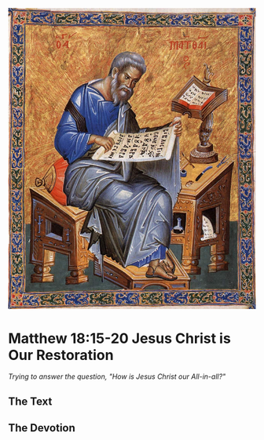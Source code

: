 <img class="intro-right" src="../images/art-matthew.jpg">

# Matthew 18:15-20 Jesus Christ is Our Restoration

*Trying to answer the question, "How is Jesus Christ our All-in-all?"*

## The Text

## The Devotion